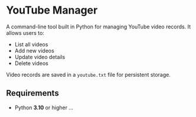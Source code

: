# YouTube Manager

A command-line tool built in Python for managing YouTube video records. It allows users to:

- List all videos
- Add new videos
- Update video details
- Delete videos

Video records are saved in a `youtube.txt` file for persistent storage.

## Requirements

- Python **3.10** or higher
...
